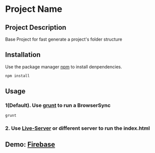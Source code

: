 # Project Name

## Project Description

Base Project for fast generate a project's folder structure

## Installation

Use the package manager [npm](https://www.npmjs.com/) to install denpendencies.

```bash
npm install
```

## Usage

### 1(Default). Use [grunt](https://www.npmjs.com/package/grunt) to run a BrowserSync

```bash
grunt
```

### 2. Use [Live-Server](https://marketplace.visualstudio.com/items?itemName=ritwickdey.LiveServer) or different server to run the index.html

## Demo: [Firebase](https://LINKTOPROEJECT.COM.EXAMPLE)
